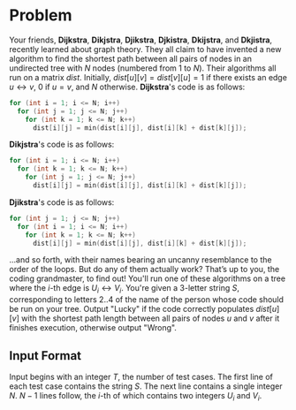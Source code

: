 # Problem

Your friends, __Dijkstra__, __Dikjstra__, __Djikstra__, __Djkistra__, __Dkijstra__, and __Dkjistra__, recently learned about graph theory. They all claim to have invented a new algorithm to find the shortest path between all pairs of nodes in an undirected tree with $N$ nodes (numbered from $1$ to $N$).
Their algorithms all run on a matrix $dist$. Initially, $dist[u][v]=dist[v][u]=1$ if there exists an edge $u↔v$, $0$ if $u=v$, and $N$ otherwise.
__Dijkstra__'s code is as follows:

```cpp
for (int i = 1; i <= N; i++)
  for (int j = 1; j <= N; j++)
    for (int k = 1; k <= N; k++)
      dist[i][j] = min(dist[i][j], dist[i][k] + dist[k][j]);
```

__Dikjstra__'s code is as follows:

```cpp
for (int i = 1; i <= N; i++)
  for (int k = 1; k <= N; k++)
    for (int j = 1; j <= N; j++)
      dist[i][j] = min(dist[i][j], dist[i][k] + dist[k][j]);
```

__Djikstra__'s code is as follows:

```cpp
for (int j = 1; j <= N; j++)
  for (int i = 1; i <= N; i++)
    for (int k = 1; k <= N; k++)
      dist[i][j] = min(dist[i][j], dist[i][k] + dist[k][j]);
```

...and so forth, with their names bearing an uncanny resemblance to the order of the loops.
But do any of them actually work? That’s up to you, the coding grandmaster, to find out!  You'll run one of these algorithms on a tree where the $i$-th edge is $U_i↔V_i$​. You're given a 3-letter string $S$, corresponding to letters $2..4$ of the name of the person whose code should be run on your tree.
Output "Lucky" if the code correctly populates $dist[u][v]$ with the shortest path length between all pairs of nodes $u$ and $v$ after it finishes execution, otherwise output "Wrong".

## Input Format

Input begins with an integer $T$, the number of test cases.
The first line of each test case contains the string $S$.
The next line contains a single integer $N$.
$N−1$ lines follow, the $i$-th of which contains two integers $U_i$​ and $V_i$​.
